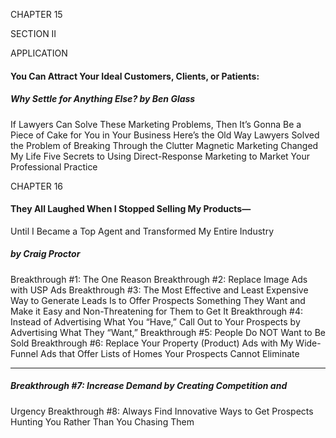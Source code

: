 CHAPTER 15

SECTION II

APPLICATION


#### You Can Attract Your Ideal Customers, Clients, or Patients:

##### Why Settle for Anything Else? by Ben Glass
 If Lawyers Can Solve These Marketing Problems, Then It’s Gonna Be
 a Piece of Cake for You in Your Business Here’s the Old Way Lawyers Solved the Problem of Breaking Through
 the Clutter Magnetic Marketing Changed My Life Five Secrets to Using Direct-Response Marketing to Market Your
 Professional Practice

CHAPTER 16

#### They All Laughed When I Stopped Selling My Products—
 Until I Became a Top Agent and Transformed My Entire Industry
##### by Craig Proctor
 Breakthrough #1: The One Reason Breakthrough #2: Replace Image Ads with USP Ads Breakthrough #3: The Most Effective and Least Expensive Way to
 Generate Leads Is to Offer Prospects Something They Want and Make it Easy and Non-Threatening for Them to Get It Breakthrough #4: Instead of Advertising What You “Have,” Call Out
 to Your Prospects by Advertising What They “Want,” Breakthrough #5: People Do NOT Want to Be Sold Breakthrough #6: Replace Your Property (Product) Ads with My
 Wide-Funnel Ads that Offer Lists of Homes Your Prospects Cannot Eliminate


-----

##### Breakthrough #7: Increase Demand by Creating Competition and
 Urgency Breakthrough #8: Always Find Innovative Ways to Get Prospects
 Hunting You Rather Than You Chasing Them